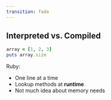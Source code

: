 ```yaml
---
transition: fade
---
```


## Interpreted vs. Compiled

```ruby
array = [1, 2, 3]
puts array.size
```

Ruby:

* One line at a time
* Lookup methods at **runtime**
* Not much idea about memory needs
